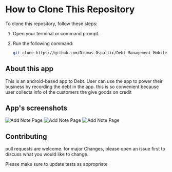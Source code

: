 # How to Clone This Repository

To clone this repository, follow these steps:

1. Open your terminal or command prompt.
2. Run the following command:

   ```sh
   git clone https://github.com/Dismas-Ospaltic/Debt-Management-Mobile.git


## About this app

This is an android-based app to Debt.
User can use the app to power their business by recording the debt in the app.
this is so convenient because user collects info of the customers the give goods on credit

## App's  screenshots
![Add Note Page](AppScreenshot/Screenshot_20250411-060512.jpg) 
![Add Note Page](AppScreenshot/Screenshot_20250411-060516.jpg)
![Add Note Page](AppScreenshot/Screenshot_20250411-060457.jpg)


## Contributing

pull requests are welcome. for major Changes, please open an issue first to
discuss what you would like to change.

Please make sure to update tests as appropriate
